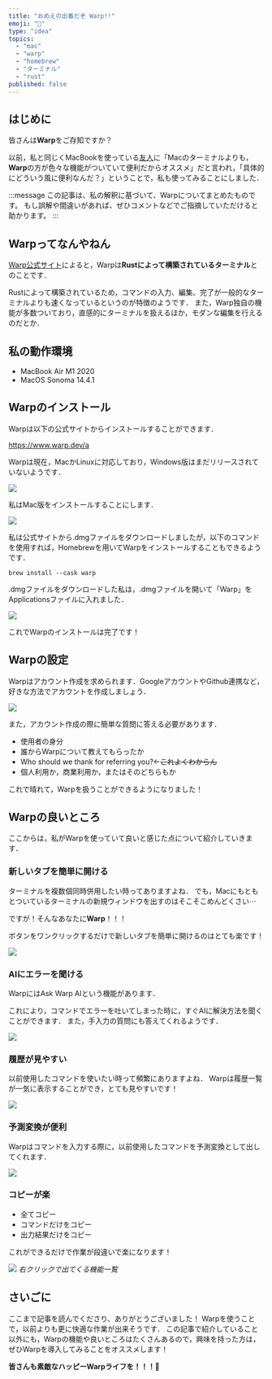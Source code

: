```yaml
---
title: "おめえの出番だぞ Warp!!"
emoji: "🍚"
type: "idea"
topics:
  - "mac"
  - "warp"
  - "homebrew"
  - "ターミナル"
  - "rust"
published: false
---
```


## はじめに

皆さんは**Warp**をご存知ですか？

以前，私と同じくMacBookを使っている[友人](https://zenn.dev/niyu)に「Macのターミナルよりも，**Warp**の方が色々な機能がついていて便利だからオススメ」だと言われ，「具体的にどういう風に便利なんだ？」ということで，私も使ってみることにしました．

:::message
この記事は、私の解釈に基づいて、Warpについてまとめたものです。
もし誤解や間違いがあれば、ぜひコメントなどでご指摘していただけると助かります。
:::

## Warpってなんやねん

[Warp公式サイト](https://www.warp.dev/a)によると，Warpは**Rustによって構築されているターミナル**とのことです．

Rustによって構築されているため，コマンドの入力、編集、完了が一般的なターミナルよりも速くなっているというのが特徴のようです．
また，Warp独自の機能が多数ついており，直感的にターミナルを扱えるほか，モダンな編集を行えるのだとか．

## 私の動作環境

- MacBook Air M1 2020
- MacOS Sonoma 14.4.1

## Warpのインストール

Warpは以下の公式サイトからインストールすることができます．

https://www.warp.dev/a

Warpは現在，MacかLinuxに対応しており，Windows版はまだリリースされていないようです．

![](/images/sankaku11/warp1.png)

私はMac版をインストールすることにします．

![](/images/sankaku11/warp2.png)

私は公式サイトから.dmgファイルをダウンロードしましたが，以下のコマンドを使用すれば，Homebrewを用いてWarpをインストールすることもできるようです．

```
brew install --cask warp
```

.dmgファイルをダウンロードした私は，.dmgファイルを開いて「Warp」をApplicationsファイルに入れました．

![](/images/sankaku11/warp3.png)

これでWarpのインストールは完了です！

## Warpの設定

Warpはアカウント作成を求められます．GoogleアカウントやGithub連携など，好きな方法でアカウントを作成しましょう．

![](/images/sankaku11/warp4.png)

また，アカウント作成の際に簡単な質問に答える必要があります．
- 使用者の身分
- 誰からWarpについて教えてもらったか
- Who should we thank for referring you?←~~これよくわからん~~
- 個人利用か，商業利用か，またはそのどちらもか

これで晴れて，Warpを扱うことができるようになりました！

## Warpの良いところ

ここからは，私がWarpを使っていて良いと感じた点について紹介していきます．

### 新しいタブを簡単に開ける

ターミナルを複数個同時併用したい時ってありますよね．
でも，Macにもともとついているターミナルの新規ウィンドウを出すのはそこそこめんどくさい⋯

ですが！そんなあなたに**Warp**！！！

ボタンをワンクリックするだけで新しいタブを簡単に開けるのはとても楽です！

![](/images/sankaku11/warp7.png)

### AIにエラーを聞ける

WarpにはAsk Warp AIという機能があります．

これにより，コマンドでエラーを吐いてしまった時に，すぐAIに解決方法を聞くことができます．
また，手入力の質問にも答えてくれるようです．

![](/images/sankaku11/warp8.png)

### 履歴が見やすい

以前使用したコマンドを使いたい時って頻繁にありますよね．
Warpは履歴一覧が一気に表示することができ，とても見やすいです！

![](/images/sankaku11/warp9.png)

### 予測変換が便利

Warpはコマンドを入力する際に，以前使用したコマンドを予測変換として出してくれます．

![](/images/sankaku11/warp10.png)

### コピーが楽

- 全てコピー
- コマンドだけをコピー
- 出力結果だけをコピー

これができるだけで作業が段違いで楽になります！

![](/images/sankaku11/warp5.png)
*右クリックで出てくる機能一覧*

## さいごに
ここまで記事を読んでくださり、ありがとうございました！
Warpを使うことで，以前よりも更に快適な作業が出来そうです．
この記事で紹介していること以外にも，Warpの機能や良いところはたくさんあるので，興味を持った方は，ぜひWarpを導入してみることをオススメします！

**皆さんも素敵なハッピーWarpライフを！！！🌸**
